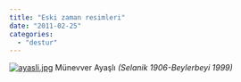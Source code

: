 ```yaml
---
title: "Eski zaman resimleri"
date: "2011-02-25"
categories: 
  - "destur"
---
```


[![ayasli.jpg](/uploads/2011/02/ayasli.jpg)](/uploads/2011/02/ayasli.jpg "ayasli.jpg") Münevver Ayaşlı _(Selanik 1906-Beylerbeyi 1999)_
